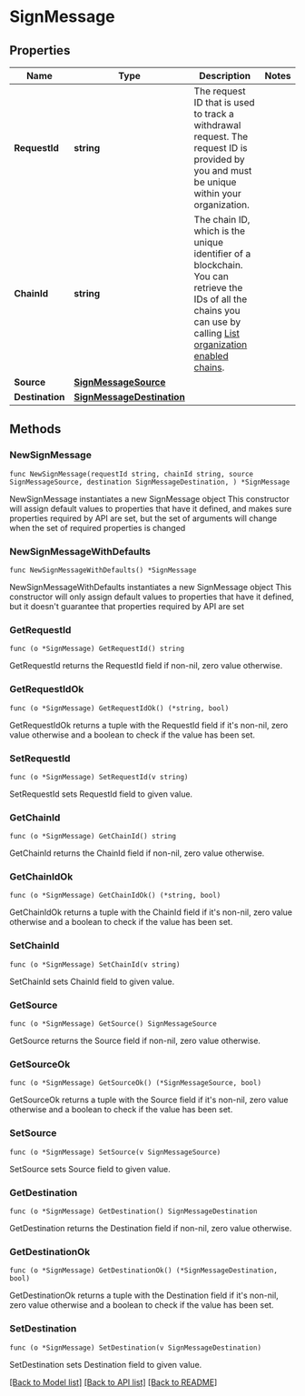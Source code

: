 # SignMessage

## Properties

Name | Type | Description | Notes
------------ | ------------- | ------------- | -------------
**RequestId** | **string** | The request ID that is used to track a withdrawal request. The request ID is provided by you and must be unique within your organization. | 
**ChainId** | **string** | The chain ID, which is the unique identifier of a blockchain. You can retrieve the IDs of all the chains you can use by calling [List organization enabled chains](/v2/api-references/wallets/list-organization-enabled-chains). | 
**Source** | [**SignMessageSource**](SignMessageSource.md) |  | 
**Destination** | [**SignMessageDestination**](SignMessageDestination.md) |  | 

## Methods

### NewSignMessage

`func NewSignMessage(requestId string, chainId string, source SignMessageSource, destination SignMessageDestination, ) *SignMessage`

NewSignMessage instantiates a new SignMessage object
This constructor will assign default values to properties that have it defined,
and makes sure properties required by API are set, but the set of arguments
will change when the set of required properties is changed

### NewSignMessageWithDefaults

`func NewSignMessageWithDefaults() *SignMessage`

NewSignMessageWithDefaults instantiates a new SignMessage object
This constructor will only assign default values to properties that have it defined,
but it doesn't guarantee that properties required by API are set

### GetRequestId

`func (o *SignMessage) GetRequestId() string`

GetRequestId returns the RequestId field if non-nil, zero value otherwise.

### GetRequestIdOk

`func (o *SignMessage) GetRequestIdOk() (*string, bool)`

GetRequestIdOk returns a tuple with the RequestId field if it's non-nil, zero value otherwise
and a boolean to check if the value has been set.

### SetRequestId

`func (o *SignMessage) SetRequestId(v string)`

SetRequestId sets RequestId field to given value.


### GetChainId

`func (o *SignMessage) GetChainId() string`

GetChainId returns the ChainId field if non-nil, zero value otherwise.

### GetChainIdOk

`func (o *SignMessage) GetChainIdOk() (*string, bool)`

GetChainIdOk returns a tuple with the ChainId field if it's non-nil, zero value otherwise
and a boolean to check if the value has been set.

### SetChainId

`func (o *SignMessage) SetChainId(v string)`

SetChainId sets ChainId field to given value.


### GetSource

`func (o *SignMessage) GetSource() SignMessageSource`

GetSource returns the Source field if non-nil, zero value otherwise.

### GetSourceOk

`func (o *SignMessage) GetSourceOk() (*SignMessageSource, bool)`

GetSourceOk returns a tuple with the Source field if it's non-nil, zero value otherwise
and a boolean to check if the value has been set.

### SetSource

`func (o *SignMessage) SetSource(v SignMessageSource)`

SetSource sets Source field to given value.


### GetDestination

`func (o *SignMessage) GetDestination() SignMessageDestination`

GetDestination returns the Destination field if non-nil, zero value otherwise.

### GetDestinationOk

`func (o *SignMessage) GetDestinationOk() (*SignMessageDestination, bool)`

GetDestinationOk returns a tuple with the Destination field if it's non-nil, zero value otherwise
and a boolean to check if the value has been set.

### SetDestination

`func (o *SignMessage) SetDestination(v SignMessageDestination)`

SetDestination sets Destination field to given value.



[[Back to Model list]](../README.md#documentation-for-models) [[Back to API list]](../README.md#documentation-for-api-endpoints) [[Back to README]](../README.md)


